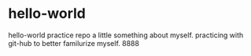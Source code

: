 # hello-world
hello-world practice repo
a little something about myself.  practicing with git-hub to better familurize myself. 8888
